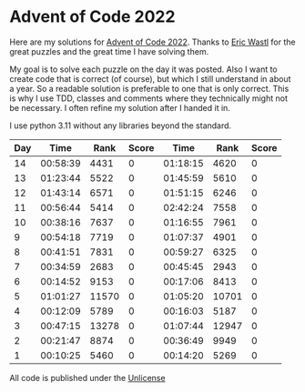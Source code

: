 # Advent of Code 2022

Here are my solutions for [Advent of Code 2022](https://adventofcode.com/2022). Thanks to [Eric Wastl](http://was.tl) for the great puzzles and the great time I have solving them.

My goal is to solve each puzzle on the day it was posted. Also I want to create code that is correct (of course), but which I still understand in about a year. So a readable solution is preferable to one that is only correct. This is why I use TDD, classes and comments where they technically might not be necessary. I often refine my solution after I handed it in.

I use python 3.11 without any libraries beyond the standard.

| Day | Time      | Rank  | Score | Time     | Rank  | Score |
| --- | --------- | ----- | ----- | -------- | ----- | ----- |
| 14  | 00:58:39  |  4431 |     0 | 01:18:15 |  4620 |     0 |
| 13  | 01:23:44  |  5522 |     0 | 01:45:59 |  5610 |     0 |
| 12  | 01:43:14  |  6571 |     0 | 01:51:15 |  6246 |     0 |
| 11  | 00:56:44  |  5414 |     0 | 02:42:24 |  7558 |     0 |
| 10  | 00:38:16  |  7637 |     0 | 01:16:55 |  7961 |     0 |
|  9  | 00:54:18  |  7719 |     0 | 01:07:37 |  4901 |     0 |
|  8  | 00:41:51  |  7831 |     0 | 00:59:27 |  6325 |     0 |
|  7  | 00:34:59  |  2683 |     0 | 00:45:45 |  2943 |     0 |
|  6  | 00:14:52  |  9153 |     0 | 00:17:06 |  8413 |     0 |
|  5  | 01:01:27  | 11570 |     0 | 01:05:20 | 10701 |     0 |
|  4  | 00:12:09  |  5789 |     0 | 00:16:03 |  5187 |     0 |
|  3  | 00:47:15  | 13278 |     0 | 01:07:44 | 12947 |     0 |
|  2  | 00:21:47  |  8874 |     0 | 00:36:49 |  9949 |     0 |
|  1  | 00:10:25  |  5460 |     0 | 00:14:20 |  5269 |     0 |

All code is published under the [Unlicense](https://unlicense.org/)